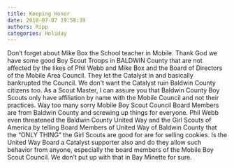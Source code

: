```yaml
---
title: Keeping Honor
date: 2018-07-07 19:58:39
authors: Ripp
categories: Holiday
---
```


 Don’t forget about Mike Box the School teacher in Mobile. Thank God we have some good Boy Scout Troops in BALDWIN County that are not affected by the likes of Phil Webb and Mike Box and the Board of Directors of the Mobile Area Council. They let the Catalyst in and basically bankrupted the Council. We don’t want the Catalyst ruin Baldwin County citizens too. As a Scout Master, I can assure you that Baldwin County Boy Scouts only have affiliation by name with the Mobile Council and not their practices. Way too many sorry Mobile Boy Scout Council Board Members are from Baldwin County and screwing up things for everyone. Phil Webb even threatened the Baldwin County United Way and the Girl Scouts of America by telling Board Members of United Way of Baldwin County that the “ONLY THING” the Girl Scouts are good for are for selling cookies. Is the United Way Board a Catalyst supporter also and do they allow such behavior from anyone, especially the board members of the Mobile Boy Scout Council. We don’t put up with that in Bay Minette for sure.